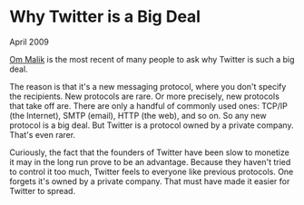 # Why Twitter is a Big Deal

April 2009  
  
[Om Malik](http://gigaom.com/2009/04/03/google-may-buy-twitter-or-not-but-why-is-twitter-so-hot/) is the most recent of many people
to ask why Twitter is such a big deal.  
  
The reason is that it's a new messaging 
protocol, where you don't specify the recipients.
New protocols are rare. Or more precisely, new
protocols that take off are.
There are only a handful of commonly used ones: TCP/IP 
(the Internet), SMTP (email), HTTP (the web), and so on. So any
new protocol is a big deal. But Twitter is a protocol owned
by a private company. That's even rarer.  
  
Curiously, the fact that the founders of Twitter 
have been slow to monetize it may in the long run
prove to be an advantage. Because they haven't tried
to control it too much, Twitter feels to everyone like
previous protocols. One forgets it's owned by a
private company. That must have made it easier for
Twitter to spread.  
  
